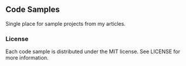 ## Code Samples
Single place for sample projects from my articles.

### License
Each code sample is distributed under the MIT license. See LICENSE for more information.
